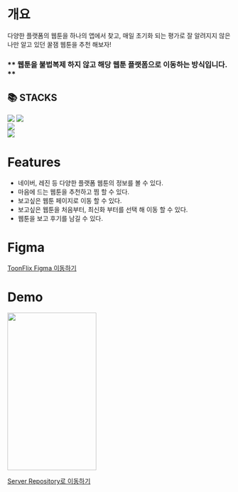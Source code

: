# 개요  

다양한 플랫폼의 웹툰을 하나의 앱에서 찾고, 매일 초기화 되는 평가로 잘 알려지지 않은 나만 알고 있던 꿀잼 웹툰을 추천 해보자!  

### ** 웹툰을 불법복제 하지 않고 해당 웹툰 플랫폼으로 이동하는 방식입니다. **  

<h2>📚 STACKS</h2>
<div>
  <img src="https://img.shields.io/badge/dart-0175C2?style=for-the-badge&logo=dart&logoColor=white"> <img src="https://img.shields.io/badge/flutter-02569B?style=for-the-badge&logo=flutter&logoColor=white">
</div>  
<div>  
    <img src="https://img.shields.io/badge/SharedPreferences-41AD48?style=flat-square">
</div>  
<div>  
  <img src="https://img.shields.io/badge/GetX-5387C6?style=flat-square"> 
</div>   

# Features  

- 네이버, 레진 등 다양한 플랫폼 웹툰의 정보를 볼 수 있다.  
- 마음에 드는 웹툰을 추천하고 찜 할 수 있다.  
- 보고싶은 웹툰 페이지로 이동 할 수 있다.  
- 보고싶은 웹툰을 처음부터, 최신화 부터를 선택 해 이동 할 수 있다.  
- 웹툰을 보고 후기를 남길 수 있다.  

# Figma  

[ToonFlix Figma 이동하기](https://www.figma.com/file/AcBSZDE8CXW79wlb31gw1u/ToonFlix?node-id=0-1&t=KP1fIXHmTEhpUES9-0)

# Demo  

<img src="https://github.com/rkdalsdl98/toonflix/assets/77562358/2d5a3faf-325b-45d7-8b3d-3f0c1145ccb4" width="200" height="355">

[Server Repository로 이동하기](https://github.com/rkdalsdl98/toonflix-server)